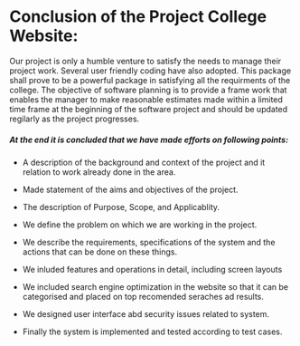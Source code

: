 # Conclusion of the Project College Website:

Our project is only a humble venture to satisfy the needs to manage their project work. Several user friendly coding have  also adopted. This package shall  prove to be a powerful package in satisfying all the requirments of the college. The objective of software planning is to  provide a frame work that enables the manager to make reasonable estimates made within a limited time frame at the beginning of the software project and should be updated regilarly as the project progresses.

##### At the end it is concluded that we have made efforts on following points:

- A description of the background and context of the project and it relation to work already done in the area.

- Made statement of the aims and objectives of the project.

- The description of Purpose, Scope, and Applicablity.

- We define the problem on which we are working in the project.

- We describe the requirements, specifications of the system and the actions that can be done on these things.

- We inluded features and operations in detail, including screen layouts

- We included search engine optimization in the website so that it can be categorised and placed on top recomended seraches ad results.

- We designed user interface abd security issues related to system.

- Finally the system is implemented and tested according to test cases.
  
  
  
  
